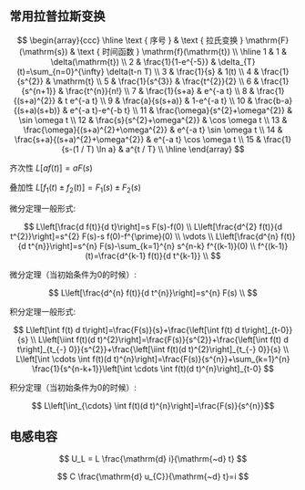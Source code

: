 ## 常用拉普拉斯变换

$$
\begin{array}{ccc}
\hline \text { 序号 } & \text { 拉氏变换 } \mathrm{F}(\mathrm{s}) & \text { 时间函数 } \mathrm{f}(\mathrm{t}) \\
\hline 1 & 1 & \delta(\mathrm{t}) \\
 2 & \frac{1}{1-e^{-5}} & \delta_{T}(t)=\sum_{n=0}^{\infty} \delta(t-n T) \\
 3 & \frac{1}{s} & 1(t) \\
 4 & \frac{1}{s^{2}} & \mathrm{t} \\
 5 & \frac{1}{s^{3}} & \frac{t^{2}}{2} \\
 6 & \frac{1}{s^{n+1}} & \frac{t^{n}}{n!} \\
 7 & \frac{1}{s+a} & e^{-a t} \\
 8 & \frac{1}{(s+a)^{2}} & t e^{-a t} \\
 9 & \frac{a}{s(s+a)} & 1-e^{-a t} \\
 10 & \frac{b-a}{(s+a)(s+b)} & e^{-a t}-e^{-b t} \\
 11 & \frac{\omega}{s^{2}+\omega^{2}} & \sin \omega t \\
 12 & \frac{s}{s^{2}+\omega^{2}} & \cos \omega t \\
 13 & \frac{\omega}{(s+a)^{2}+\omega^{2}} & e^{-a t} \sin \omega t \\
 14 & \frac{s+a}{(s+a)^{2}+\omega^{2}} & e^{-a t} \cos \omega t \\
 15 & \frac{1}{s-(1 / T) \ln a} & a^{t / T} \\
\hline
\end{array}
$$


齐次性 $L[a f(t)]=a F(s)$ 

叠加性 $L\left[f_{1}(t) \pm f_{2}(t)\right]=F_{1}(s) \pm F_{2}(s)$

微分定理一般形式:

$$
L\left[\frac{d f(t)}{d t}\right]=s F(s)-f(0) \\
L\left[\frac{d^{2} f(t)}{d t^{2}}\right]=s^{2} F(s)-s f(0)-f^{\prime}(0) \\
\vdots \\
L\left[\frac{d^{n} f(t)}{d t^{n}}\right]=s^{n} F(s)-\sum_{k=1}^{n} s^{n-k} f^{(k-1)}(0) \\
f^{(k-1)}(t)=\frac{d^{k-1} f(t)}{d t^{k-1}} \\
$$

微分定理（当初始条件为0的时候）:

$$
L\left[\frac{d^{n} f(t)}{d t^{n}}\right]=s^{n} F(s) \\
$$

积分定理一般形式: 

$$
L\left[\int f(t) d t\right]=\frac{F(s)}{s}+\frac{\left[\int f(t) d t\right]_{t-0}}{s} \\
L\left[\iint f(t)(d t)^{2}\right]=\frac{F(s)}{s^{2}}+\frac{\left[\int f(t) d t\right]_{t_{-} 0}}{s^{2}}+\frac{\left[\iint f(t)(d t)^{2}\right]_{t_{-} 0}}{s} \\
L\left[\int \cdots \int f(t)(d t)^{n}\right]=\frac{F(s)}{s^{n}}+\sum_{k=1}^{n} \frac{1}{s^{n-k+1}}\left[\int \cdots \int f(t)(d t)^{n}\right]_{t-0}
$$

积分定理（当初始条件为0的时候）:

$$
L\left[\int_{\cdots} \int f(t)(d t)^{n}\right]=\frac{F(s)}{s^{n}}$$


## 电感电容

$$
U_L = L \frac{\mathrm{d} i}{\mathrm{~d} t}
$$

$$
C \frac{\mathrm{d} u_{C}}{\mathrm{~d} t}=i
$$

